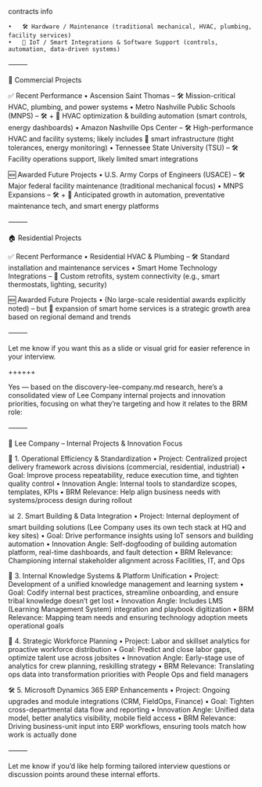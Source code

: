 contracts info

	•	🛠️ Hardware / Maintenance (traditional mechanical, HVAC, plumbing, facility services)
	•	🔌 IoT / Smart Integrations & Software Support (controls, automation, data-driven systems)

⸻

🏢 Commercial Projects

✅ Recent Performance
	•	Ascension Saint Thomas – 🛠️ Mission-critical HVAC, plumbing, and power systems
	•	Metro Nashville Public Schools (MNPS) – 🛠️ + 🔌 HVAC optimization & building automation (smart controls, energy dashboards)
	•	Amazon Nashville Ops Center – 🛠️ High-performance HVAC and facility systems; likely includes 🔌 smart infrastructure (tight tolerances, energy monitoring)
	•	Tennessee State University (TSU) – 🛠️ Facility operations support, likely limited smart integrations

🆕 Awarded Future Projects
	•	U.S. Army Corps of Engineers (USACE) – 🛠️ Major federal facility maintenance (traditional mechanical focus)
	•	MNPS Expansions – 🛠️ + 🔌 Anticipated growth in automation, preventative maintenance tech, and smart energy platforms

⸻

🏠 Residential Projects

✅ Recent Performance
	•	Residential HVAC & Plumbing – 🛠️ Standard installation and maintenance services
	•	Smart Home Technology Integrations – 🔌 Custom retrofits, system connectivity (e.g., smart thermostats, lighting, security)

🆕 Awarded Future Projects
	•	(No large-scale residential awards explicitly noted) – but 🔌 expansion of smart home services is a strategic growth area based on regional demand and trends

⸻

Let me know if you want this as a slide or visual grid for easier reference in your interview.




++++++


Yes — based on the discovery-lee-company.md research, here’s a consolidated view of Lee Company internal projects and innovation priorities, focusing on what they’re targeting and how it relates to the BRM role:

⸻

🧠 Lee Company – Internal Projects & Innovation Focus

🔧 1. Operational Efficiency & Standardization
	•	Project: Centralized project delivery framework across divisions (commercial, residential, industrial)
	•	Goal: Improve process repeatability, reduce execution time, and tighten quality control
	•	Innovation Angle: Internal tools to standardize scopes, templates, KPIs
	•	BRM Relevance: Help align business needs with systems/process design during rollout

📊 2. Smart Building & Data Integration
	•	Project: Internal deployment of smart building solutions (Lee Company uses its own tech stack at HQ and key sites)
	•	Goal: Drive performance insights using IoT sensors and building automation
	•	Innovation Angle: Self-dogfooding of building automation platform, real-time dashboards, and fault detection
	•	BRM Relevance: Championing internal stakeholder alignment across Facilities, IT, and Ops

🧱 3. Internal Knowledge Systems & Platform Unification
	•	Project: Development of a unified knowledge management and learning system
	•	Goal: Codify internal best practices, streamline onboarding, and ensure tribal knowledge doesn’t get lost
	•	Innovation Angle: Includes LMS (Learning Management System) integration and playbook digitization
	•	BRM Relevance: Mapping team needs and ensuring technology adoption meets operational goals

👥 4. Strategic Workforce Planning
	•	Project: Labor and skillset analytics for proactive workforce distribution
	•	Goal: Predict and close labor gaps, optimize talent use across jobsites
	•	Innovation Angle: Early-stage use of analytics for crew planning, reskilling strategy
	•	BRM Relevance: Translating ops data into transformation priorities with People Ops and field managers

🛠️ 5. Microsoft Dynamics 365 ERP Enhancements
	•	Project: Ongoing upgrades and module integrations (CRM, FieldOps, Finance)
	•	Goal: Tighten cross-departmental data flow and reporting
	•	Innovation Angle: Unified data model, better analytics visibility, mobile field access
	•	BRM Relevance: Driving business-unit input into ERP workflows, ensuring tools match how work is actually done

⸻

Let me know if you’d like help forming tailored interview questions or discussion points around these internal efforts.